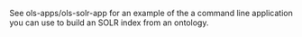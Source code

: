 See ols-apps/ols-solr-app for an example of the a command line application you can use to build an SOLR index from an ontology. 
